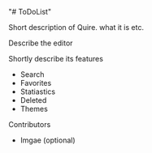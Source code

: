 "# ToDoList" 

Short description of Quire. what it is etc.

Describe the editor

Shortly describe its features
- Search
- Favorites
- Statiastics
- Deleted
- Themes

Contributors
- Imgae (optional)
